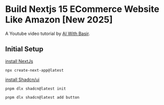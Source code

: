 # Build Nextjs 15 ECommerce Website Like Amazon [New 2025]

A Youtube video tutorial by [AI With Basir](https://www.youtube.com/watch?v=WLHCPwqHzzQ&t=472s&ab_channel=AIWithBasir).

## Initial Setup

[install NextJs](https://nextjs.org/docs/app/getting-started/installation)

`npx create-next-app@latest`

[install Shadcn/ui](https://ui.shadcn.com/docs/installation/next)

`pnpm dlx shadcn@latest init`

`pnpm dlx shadcn@latest add button`
